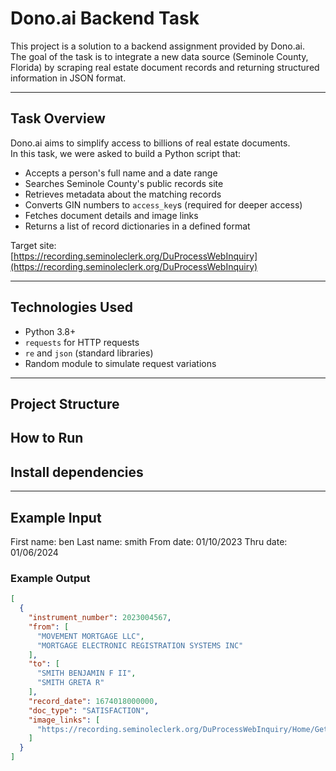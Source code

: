 # Dono.ai Backend Task 

This project is a solution to a backend assignment provided by Dono.ai.  
The goal of the task is to integrate a new data source (Seminole County, Florida) by scraping real estate document records and returning structured information in JSON format.

---

##  Task Overview

Dono.ai aims to simplify access to billions of real estate documents.  
In this task, we were asked to build a Python script that:

- Accepts a person's full name and a date range
- Searches Seminole County's public records site
- Retrieves metadata about the matching records
- Converts GIN numbers to `access_key`s (required for deeper access)
- Fetches document details and image links
- Returns a list of record dictionaries in a defined format

Target site:  
 [https://recording.seminoleclerk.org/DuProcessWebInquiry](https://recording.seminoleclerk.org/DuProcessWebInquiry)

---

##  Technologies Used

- Python 3.8+
- `requests` for HTTP requests
- `re` and `json` (standard libraries)
- Random module to simulate request variations

---

##  Project Structure

##  How to Run

##  Install dependencies

<!-- ```bash
pip install -r requirements.txt -->

---

##  Example Input
First name: ben
Last name: smith
From date: 01/10/2023
Thru date: 01/06/2024


###  Example Output

```json
[
  {
    "instrument_number": 2023004567,
    "from": [
      "MOVEMENT MORTGAGE LLC",
      "MORTGAGE ELECTRONIC REGISTRATION SYSTEMS INC"
    ],
    "to": [
      "SMITH BENJAMIN F II",
      "SMITH GRETA R"
    ],
    "record_date": 1674018000000,
    "doc_type": "SATISFACTION",
    "image_links": [
      "https://recording.seminoleclerk.org/DuProcessWebInquiry/Home/GetDocumentPage/undefined,GEHBIII,0"
    ]
  }
]